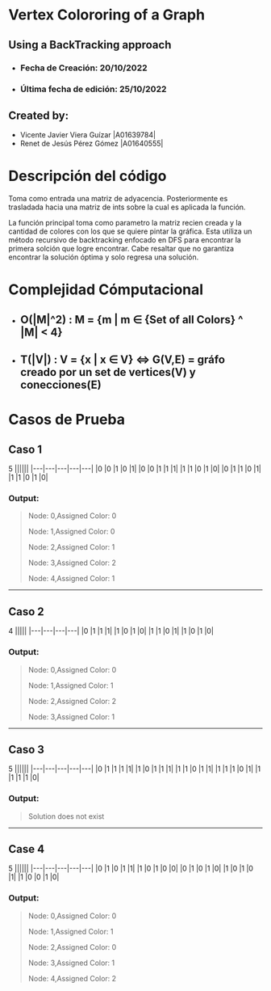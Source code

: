 # Vertex Colororing of a Graph
## Using a BackTracking approach
- ### Fecha de Creación: 20/10/2022
- ### Última fecha de edición: 25/10/2022
## Created by:
- Vicente Javier Viera Guízar |A01639784|
- Renet de Jesús Pérez Gómez |A01640555|

Descripción del código
=====================================================
Toma como entrada una matriz de adyacencia. Posteriormente es trasladada hacia una matriz de ints sobre la cual es aplicada la función.

La función principal toma como parametro la matriz recien creada y la cantidad de colores con los que se quiere pintar la gráfica. Esta utiliza un método recursivo de backtracking enfocado en DFS para encontrar la primera solción que logre encontrar. Cabe resaltar que no garantiza encontrar la solución óptima y solo regresa una solución.

Complejidad Cómputacional
=====================================================
- ## O(|M|^2) : M = {m | m ∈ {Set of all Colors} ^ |M| < 4}
- ## T(|V|) : V = {x | x ∈ V} <=> G(V,E) = gráfo creado por un set de vertices(V) y conecciones(E)

Casos de Prueba
=====================================================
## Caso 1
5
||||||
|---|---|---|---|---|
|0 |0 |1 |0 |1|
|0 |0 |1 |1 |1|
|1 |1 |0 |1 |0|
|0 |1 |1 |0 |1|
|1 |1 |0 |1 |0|
### Output:
>Node: 0,Assigned Color: 0
>
>Node: 1,Assigned Color: 0
>
>Node: 2,Assigned Color: 1
>
>Node: 3,Assigned Color: 2
>
>Node: 4,Assigned Color: 1
***
## Caso 2
4
|||||
|---|---|---|---|
|0 |1 |1 |1| 
|1 |0 |1 |0| 
|1 |1 |0 |1| 
|1 |0 |1 |0|
### Output:
>Node: 0,Assigned Color: 0
>
>Node: 1,Assigned Color: 1
>
>Node: 2,Assigned Color: 2
>
>Node: 3,Assigned Color: 1
***
## Caso 3
5
||||||
|---|---|---|---|---|
|0 |1 |1 |1 |1|
|1 |0 |1 |1 |1|
|1 |1 |0 |1 |1|
|1 |1 |1 |0 |1|
|1 |1 |1 |1 |0|
### Output:
>Solution does not exist
***
## Case 4
5
||||||
|---|---|---|---|---|
|0 |1 |0 |1 |1|
|1 |0 |1 |0 |0|
|0 |1 |0 |1 |0|
|1 |0 |1 |0 |1|
|1 |0 |0 |1 |0|
### Output:
>Node: 0,Assigned Color: 0
>
>Node: 1,Assigned Color: 1
>
>Node: 2,Assigned Color: 0
>
>Node: 3,Assigned Color: 1
>
>Node: 4,Assigned Color: 2